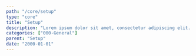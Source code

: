 ```yaml
---
path: "/core/setup"
type: "core"
title: "Setup"
description: "Lorem ipsum dolor sit amet, consectetur adipiscing elit. Nunc tempus laoreet leo sit amet iaculis."
categories: ["000-General"]
parent: "Setup"
date: "2000-01-01"
---
```

